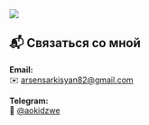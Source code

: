 <img src="https://user-images.githubusercontent.com/74038190/212747107-5b654ba5-31c6-4366-b42b-51b822e9bc52.gif" />

## 📬 Связаться со мной

**Email:**  
✉️ [arsensarkisyan82@gmail.com](mailto:arsensarkisyan82@gmail.com)

**Telegram:**  
💬 [@aokidzwe](https://t.me/aokidzwe)
